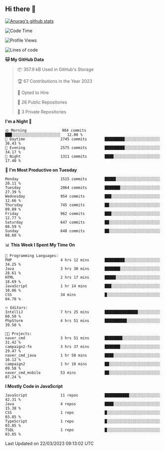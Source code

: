 ## Hi there 👋

[![Anurag's github stats](https://github-readme-stats.vercel.app/api?username=Songwonseok)](https://github.com/anuraghazra/github-readme-stats)



<!--START_SECTION:waka-->
![Code Time](http://img.shields.io/badge/Code%20Time-2%2C133%20hrs%204%20mins-blue)

![Profile Views](http://img.shields.io/badge/Profile%20Views-0-blue)

![Lines of code](https://img.shields.io/badge/From%20Hello%20World%20I%27ve%20Written-35.0%20million%20lines%20of%20code-blue)

**🐱 My GitHub Data** 

> 📦 357.9 kB Used in GitHub's Storage 
 > 
> 🏆 67 Contributions in the Year 2023
 > 
> 💼 Opted to Hire
 > 
> 📜 26 Public Repositories 
 > 
> 🔑 3 Private Repositories 
 > 
**I'm a Night 🦉** 

```text
🌞 Morning                904 commits         ███░░░░░░░░░░░░░░░░░░░░░░   12.00 % 
🌆 Daytime                2745 commits        █████████░░░░░░░░░░░░░░░░   36.43 % 
🌃 Evening                2575 commits        █████████░░░░░░░░░░░░░░░░   34.17 % 
🌙 Night                  1311 commits        ████░░░░░░░░░░░░░░░░░░░░░   17.40 % 
```
📅 **I'm Most Productive on Tuesday** 

```text
Monday                   1515 commits        █████░░░░░░░░░░░░░░░░░░░░   20.11 % 
Tuesday                  2064 commits        ███████░░░░░░░░░░░░░░░░░░   27.39 % 
Wednesday                954 commits         ███░░░░░░░░░░░░░░░░░░░░░░   12.66 % 
Thursday                 745 commits         ██░░░░░░░░░░░░░░░░░░░░░░░   09.89 % 
Friday                   962 commits         ███░░░░░░░░░░░░░░░░░░░░░░   12.77 % 
Saturday                 647 commits         ██░░░░░░░░░░░░░░░░░░░░░░░   08.59 % 
Sunday                   648 commits         ██░░░░░░░░░░░░░░░░░░░░░░░   08.60 % 
```


📊 **This Week I Spent My Time On** 

```text
💬 Programming Languages: 
PHP                      4 hrs 12 mins       █████████░░░░░░░░░░░░░░░░   34.25 % 
Java                     3 hrs 30 mins       ███████░░░░░░░░░░░░░░░░░░   28.61 % 
HTML                     2 hrs 17 mins       █████░░░░░░░░░░░░░░░░░░░░   18.69 % 
JavaScript               1 hr 14 mins        ███░░░░░░░░░░░░░░░░░░░░░░   10.06 % 
CSS                      34 mins             █░░░░░░░░░░░░░░░░░░░░░░░░   04.70 % 

🔥 Editors: 
IntelliJ                 7 hrs 25 mins       ███████████████░░░░░░░░░░   60.50 % 
PhpStorm                 4 hrs 51 mins       ██████████░░░░░░░░░░░░░░░   39.50 % 

🐱‍💻 Projects: 
naver_cmd                3 hrs 51 mins       ████████░░░░░░░░░░░░░░░░░   31.42 % 
campaign2-fe             3 hrs 37 mins       ███████░░░░░░░░░░░░░░░░░░   29.47 % 
naver_cmd_java           1 hr 58 mins        ████░░░░░░░░░░░░░░░░░░░░░   16.12 % 
campaign2                1 hr 10 mins        ██░░░░░░░░░░░░░░░░░░░░░░░   09.58 % 
naver_cmd_mobile         53 mins             ██░░░░░░░░░░░░░░░░░░░░░░░   07.24 % 
```

**I Mostly Code in JavaScript** 

```text
JavaScript               11 repos            ███████████░░░░░░░░░░░░░░   42.31 % 
Java                     4 repos             ████░░░░░░░░░░░░░░░░░░░░░   15.38 % 
CSS                      1 repo              █░░░░░░░░░░░░░░░░░░░░░░░░   03.85 % 
TypeScript               1 repo              █░░░░░░░░░░░░░░░░░░░░░░░░   03.85 % 
TSQL                     1 repo              █░░░░░░░░░░░░░░░░░░░░░░░░   03.85 % 
```




 Last Updated on 22/03/2023 09:13:02 UTC
<!--END_SECTION:waka-->
